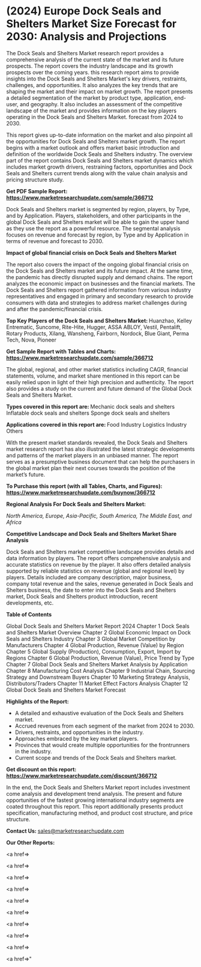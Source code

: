 # (2024) Europe Dock Seals and Shelters Market Size Forecast for 2030: Analysis and Projections

The Dock Seals and Shelters Market research report provides a comprehensive analysis of the current state of the market and its future prospects. The report covers the industry landscape and its growth prospects over the coming years. this research report aims to provide insights into the Dock Seals and Shelters Market's key drivers, restraints, challenges, and opportunities. It also analyzes the key trends that are shaping the market and their impact on market growth. The report presents a detailed segmentation of the market by product type, application, end-user, and geography. It also includes an assessment of the competitive landscape of the market and provides information on the key players operating in the Dock Seals and Shelters Market. forecast from 2024 to 2030.

This report gives up-to-date information on the market and also pinpoint all the opportunities for Dock Seals and Shelters market growth. The report begins with a market outlook and offers market basic introduction and definition of the worldwide Dock Seals and Shelters industry. The overview part of the report contains Dock Seals and Shelters market dynamics which includes market growth drivers, restraining factors, opportunities and Dock Seals and Shelters current trends along with the value chain analysis and pricing structure study.

<strong><b>Get PDF Sample Report: <a href=https://www.marketresearchupdate.com/sample/366712>https://www.marketresearchupdate.com/sample/366712</a></b></strong>

Dock Seals and Shelters market is segmented by region, players, by Type, and by Application. Players, stakeholders, and other participants in the global Dock Seals and Shelters market will be able to gain the upper hand as they use the report as a powerful resource. The segmental analysis focuses on revenue and forecast by region, by Type and by Application in terms of revenue and forecast to 2030.

<strong><b>Impact of global financial crisis on Dock Seals and Shelters Market</b></strong>

The report also covers the impact of the ongoing global financial crisis on the Dock Seals and Shelters market and its future impact. At the same time, the pandemic has directly disrupted supply and demand chains. The report analyzes the economic impact on businesses and the financial markets. The Dock Seals and Shelters report gathered information from various industry representatives and engaged in primary and secondary research to provide consumers with data and strategies to address market challenges during and after the pandemic/financial crisis.

<strong><b>Top Key Players of the Dock Seals and Shelters Market:
</b></strong>Huanzhao, Kelley Entrematic, Suncome, Rite-Hite, Hugger, ASSA ABLOY, Vestil, Pentalift, Rotary Products, Xilang, Wansheng, Fairborn, Nordock, Blue Giant, Perma Tech, Nova, Pioneer<strong><b>
</b></strong>

<strong><b>Get Sample Report with Tables and Charts: <a href=https://www.marketresearchupdate.com/sample/366712>https://www.marketresearchupdate.com/sample/366712</a></b></strong>

The global, regional, and other market statistics including CAGR, financial statements, volume, and market share mentioned in this report can be easily relied upon in light of their high precision and authenticity. The report also provides a study on the current and future demand of the Global Dock Seals and Shelters Market.

<strong><b>Types covered in this report are:
</b></strong>Mechanic dock seals and shelters
Inflatable dock seals and shelters
Sponge dock seals and shelters<strong><b>
</b></strong>

<strong><b>Applications covered in this report are:
</b></strong>Food Industry
Logistics Industry
Others<strong><b>
</b></strong>

With the present market standards revealed, the Dock Seals and Shelters market research report has also illustrated the latest strategic developments and patterns of the market players in an unbiased manner. The report serves as a presumptive business document that can help the purchasers in the global market plan their next courses towards the position of the market’s future.

<strong><b>To Purchase this report (with all Tables, Charts, and Figures): <a href=https://www.marketresearchupdate.com/buynow/366712>https://www.marketresearchupdate.com/buynow/366712</a></b></strong>

<strong><b>Regional Analysis For Dock Seals and Shelters Market:</b></strong>

<em><i>North America, Europe, Asia-Pacific, South America, The Middle East, and Africa</i></em>

<strong><b>Competitive Landscape and Dock Seals and Shelters Market Share Analysis</b></strong>

Dock Seals and Shelters market competitive landscape provides details and data information by players. The report offers comprehensive analysis and accurate statistics on revenue by the player. It also offers detailed analysis supported by reliable statistics on revenue (global and regional level) by players. Details included are company description, major business, company total revenue and the sales, revenue generated in Dock Seals and Shelters business, the date to enter into the Dock Seals and Shelters market, Dock Seals and Shelters product introduction, recent developments, etc.

<strong><b>Table of Contents</b></strong>

Global Dock Seals and Shelters Market Report 2024
Chapter 1 Dock Seals and Shelters Market Overview
Chapter 2 Global Economic Impact on Dock Seals and Shelters Industry
Chapter 3 Global Market Competition by Manufacturers
Chapter 4 Global Production, Revenue (Value) by Region
Chapter 5 Global Supply (Production), Consumption, Export, Import by Regions
Chapter 6 Global Production, Revenue (Value), Price Trend by Type
Chapter 7 Global Dock Seals and Shelters Market Analysis by Application
Chapter 8 Manufacturing Cost Analysis
Chapter 9 Industrial Chain, Sourcing Strategy and Downstream Buyers
Chapter 10 Marketing Strategy Analysis, Distributors/Traders
Chapter 11 Market Effect Factors Analysis
Chapter 12 Global Dock Seals and Shelters Market Forecast

<strong><b>Highlights of the Report:</b></strong>

- A detailed and exhaustive evaluation of the Dock Seals and Shelters market.
- Accrued revenues from each segment of the market from 2024 to 2030.
- Drivers, restraints, and opportunities in the industry.
- Approaches embraced by the key market players.
- Provinces that would create multiple opportunities for the frontrunners in the industry.
- Current scope and trends of the Dock Seals and Shelters market.

<strong><b>Get discount on this report: <a href=https://www.marketresearchupdate.com/discount/366712>https://www.marketresearchupdate.com/discount/366712</a></b></strong>

In the end, the Dock Seals and Shelters Market report includes investment come analysis and development trend analysis. The present and future opportunities of the fastest growing international industry segments are coated throughout this report. This report additionally presents product specification, manufacturing method, and product cost structure, and price structure.

<strong><b>Contact Us:
</b></strong>sales@marketresearchupdate.com

<strong>Our Other Reports:</strong>

<a href=></a>

<a href=></a>

<a href=></a>

<a href=></a>

<a href=></a>

<a href=></a>

<a href=></a>

<a href=></a>

<a href=></a>

<a href=></a>"
